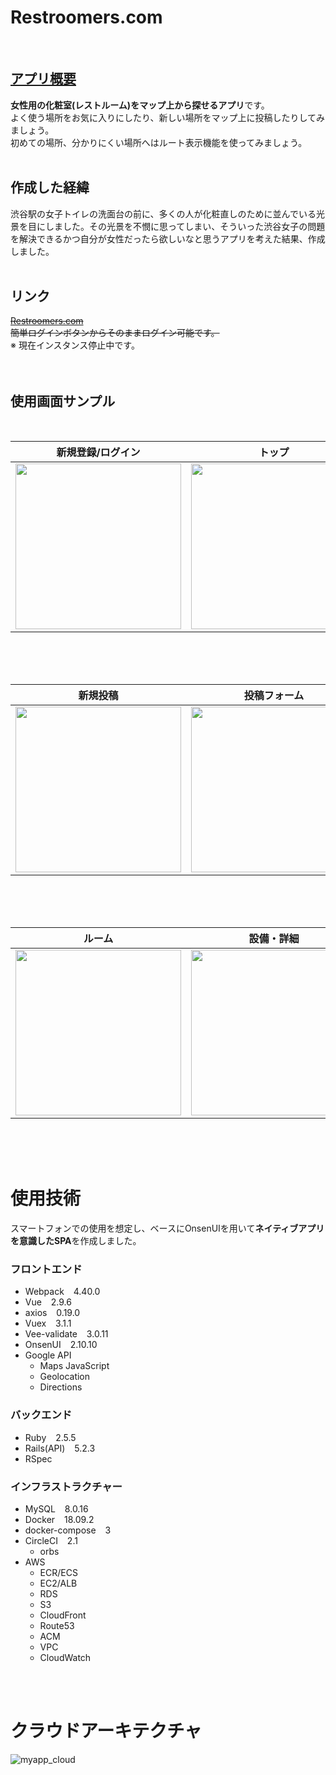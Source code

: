 # Restroomers.com
<br/>

## [アプリ概要](##作成した経緯)
**女性用の化粧室(レストルーム)をマップ上から探せるアプリ**です。  
よく使う場所をお気に入りにしたり、新しい場所をマップ上に投稿したりしてみましょう。  
初めての場所、分かりにくい場所へはルート表示機能を使ってみましょう。
<br/>
<br/>

## 作成した経緯
渋谷駅の女子トイレの洗面台の前に、多くの人が化粧直しのために並んでいる光景を目にしました。その光景を不憫に思ってしまい、そういった渋谷女子の問題を解決できるかつ自分が女性だったら欲しいなと思うアプリを考えた結果、作成しました。
<br/>
<br/>


## リンク
[~~Restroomers.com~~](https://www.restroomers.com/)  
 ~~簡単ログインボタンからそのままログイン可能です。~~
 <br/>
 ※ 現在インスタンス停止中です。
<br/>
<br/>
<br/>


## 使用画面サンプル
<br/>

| 新規登録/ログイン| トップ | 検索機能 |
| :---: | :---: | :---: |
| <img src="https://i.gyazo.com/4e20f6e0fb70683b3eca0be1112ad970.png" width="265px"> | <img src="https://i.gyazo.com/b1ab5a6777da8fb10379cd9042941f93.png" width="265px"> | <img src="https://i.gyazo.com/1697c67daed0f21d064e7041adef2401.png" width="265px"> |  
<br/>
<br/>
<br/>

| 新規投稿 | 投稿フォーム | ルート表示 |
| :---: | :---: | :---: |
| <img src="https://i.gyazo.com/e3414c0196bdc9e10abb78d6f2f3b600.png" width="265px"> | <img src="https://i.gyazo.com/3a4dff5ca8858e9895df859657bef811.png" width="265px"> | <img src="https://i.gyazo.com/a8551577eed47d1a16d6f2ee337c6196.png" width="265px"> |
<br/>
<br/>
<br/>

| ルーム | 設備・詳細 | 口コミ |
| :---: | :---: | :---: |
| <img src="https://i.gyazo.com/e88ba7fb14074d80a3efc8d10d8931ff.png" width="265px"> | <img src="https://i.gyazo.com/3da843e9cc7ec9b837a96d8d82fcc8c3.png" width="265px"> | <img src="https://i.gyazo.com/c1d74dd242c214ba5bb42e2212d2b91b.png" width="265px"> |
<br/>
<br/>
<br/>



# 使用技術
スマートフォンでの使用を想定し、ベースにOnsenUIを用いて**ネイティブアプリを意識したSPA**を作成しました。

### フロントエンド
- Webpack       &ensp; 4.40.0
- Vue           &ensp; 2.9.6
- axios         &ensp; 0.19.0
- Vuex          &ensp; 3.1.1
- Vee-validate  &ensp; 3.0.11
- OnsenUI       &ensp; 2.10.10
- Google API
  - Maps JavaScript
  - Geolocation
  - Directions
  
### バックエンド
- Ruby        &ensp; 2.5.5
- Rails(API)  &ensp; 5.2.3
- RSpec

### インフラストラクチャー
- MySQL           &ensp; 8.0.16
- Docker          &ensp; 18.09.2
- docker-compose  &ensp; 3
- CircleCI        &ensp; 2.1
  - orbs
- AWS
  - ECR/ECS
  - EC2/ALB
  - RDS
  - S3
  - CloudFront
  - Route53
  - ACM
  - VPC
  - CloudWatch
<br/>
<br/>


# クラウドアーキテクチャ
![myapp_cloud](https://user-images.githubusercontent.com/49634472/68024489-97753380-fced-11e9-886d-9e288f04789c.png)
